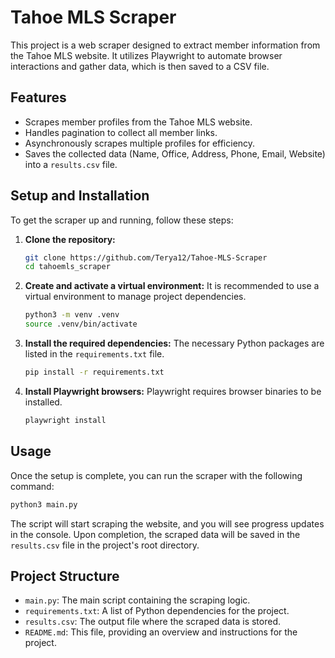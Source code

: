 # Tahoe MLS Scraper

This project is a web scraper designed to extract member information from the Tahoe MLS website. It utilizes Playwright to automate browser interactions and gather data, which is then saved to a CSV file.

## Features

- Scrapes member profiles from the Tahoe MLS website.
- Handles pagination to collect all member links.
- Asynchronously scrapes multiple profiles for efficiency.
- Saves the collected data (Name, Office, Address, Phone, Email, Website) into a `results.csv` file.

## Setup and Installation

To get the scraper up and running, follow these steps:

1.  **Clone the repository:**
    ```bash
    git clone https://github.com/Terya12/Tahoe-MLS-Scraper
    cd tahoemls_scraper
    ```

2.  **Create and activate a virtual environment:**
    It is recommended to use a virtual environment to manage project dependencies.

    ```bash
    python3 -m venv .venv
    source .venv/bin/activate
    ```

3.  **Install the required dependencies:**
    The necessary Python packages are listed in the `requirements.txt` file.

    ```bash
    pip install -r requirements.txt
    ```

4.  **Install Playwright browsers:**
    Playwright requires browser binaries to be installed.

    ```bash
    playwright install
    ```

## Usage

Once the setup is complete, you can run the scraper with the following command:

```bash
python3 main.py
```

The script will start scraping the website, and you will see progress updates in the console. Upon completion, the scraped data will be saved in the `results.csv` file in the project's root directory.

## Project Structure

- `main.py`: The main script containing the scraping logic.
- `requirements.txt`: A list of Python dependencies for the project.
- `results.csv`: The output file where the scraped data is stored.
- `README.md`: This file, providing an overview and instructions for the project.
